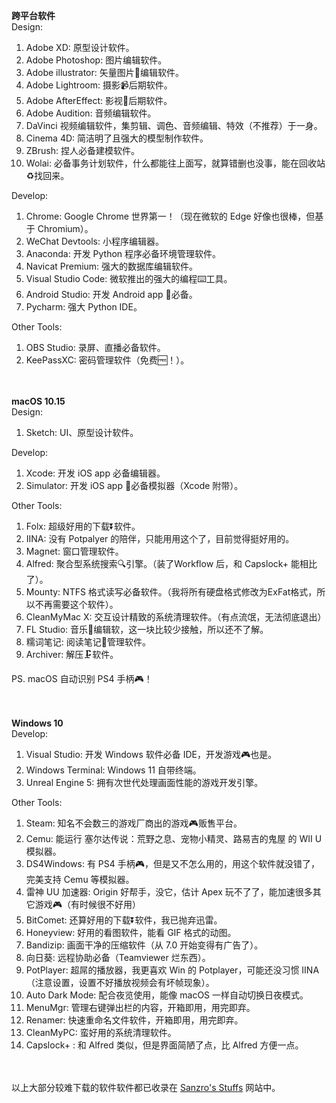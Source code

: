 **跨平台软件**<br>
Design:
1. Adobe XD: 原型设计软件。
2. Adobe Photoshop: 图片编辑软件。
3. Adobe illustrator: 矢量图片🎨编辑软件。
4. Adobe Lightroom: 摄影📹后期软件。
5. Adobe AfterEffect: 影视🎦后期软件。
6. Adobe Audition: 音频编辑软件。
7. DaVinci 视频编辑软件，集剪辑、调色、音频编辑、特效（不推荐）于一身。
8. Cinema 4D: 简洁明了且强大的模型制作软件。
9.  ZBrush: 捏人必备建模软件。
10. Wolai: 必备事务计划软件，什么都能往上面写，就算错删也没事，能在回收站♻️找回来。

Develop:
1. Chrome: Google Chrome 世界第一！（现在微软的 Edge 好像也很棒，但基于 Chromium）。
2. WeChat Devtools: 小程序编辑器。
3. Anaconda: 开发 Python 程序必备环境管理软件。
4. Navicat Premium: 强大的数据库编辑软件。
5. Visual Studio Code: 微软推出的强大的编程⌨️工具。
6. Android Studio: 开发 Android app 📱必备。
7. Pycharm: 强大 Python IDE。

Other Tools:
1. OBS Studio: 录屏、直播必备软件。
2. KeePassXC: 密码管理软件（免费🆓！）。
<br><br><br>

**macOS 10.15**<br>
Design:
1. Sketch: UI、原型设计软件。

Develop:
1. Xcode: 开发 iOS app 必备编辑器。
2. Simulator: 开发 iOS app 📱必备模拟器（Xcode 附带）。

Other Tools:
1. Folx: 超级好用的下载⏬软件。
2. IINA: 没有 Potpalyer 的陪伴，只能用用这个了，目前觉得挺好用的。
3. Magnet: 窗口管理软件。
4. Alfred: 聚合型系统搜索🔍引擎。（装了Workflow 后，和 Capslock+ 能相比了）。
5. Mounty: NTFS 格式读写必备软件。（我将所有硬盘格式修改为ExFat格式，所以不再需要这个软件）。
6. CleanMyMac X: 交互设计精致的系统清理软件。（有点流氓，无法彻底退出）
7. FL Studio: 音乐🎵编辑软，这一块比较少接触，所以还不了解。
8.  糯词笔记: 阅读笔记📒管理软件。
9.  Archiver: 解压🗜️软件。

PS. macOS 自动识别 PS4 手柄🎮！
<br><br><br>

**Windows 10**<br>
Develop:
1. Visual Studio: 开发 Windows 软件必备 IDE，开发游戏🎮也是。
2. Windows Terminal: Windows 11 自带终端。
3. Unreal Engine 5: 拥有次世代处理画面性能的游戏开发引擎。

Other Tools:
1. Steam: 知名不会数三的游戏厂商出的游戏🎮贩售平台。
2. Cemu: 能运行 塞尔达传说：荒野之息、宠物小精灵、路易吉的鬼屋 的 WII U 模拟器。
3. DS4Windows: 有 PS4 手柄🎮，但是又不怎么用的，用这个软件就没错了，完美支持 Cemu 等模拟器。
4. 雷神 UU 加速器: Origin 好帮手，没它，估计 Apex 玩不了了，能加速很多其它游戏🎮（有时候很不好用）
5. BitComet: 还算好用的下载⏬软件，我已抛弃迅雷。
6.  Honeyview: 好用的看图软件，能看 GIF 格式的动图。
7.  Bandizip: 画面干净的压缩软件（从 7.0 开始变得有广告了）。
8.  向日葵: 远程协助必备（Teamviewer 烂东西）。
9.  PotPlayer: 超屌的播放器，我更喜欢 Win 的 Potplayer，可能还没习惯 IINA（注意设置，设置不好播放视频会有坏帧现象）。
10. Auto Dark Mode: 配合夜览使用，能像 macOS 一样自动切换日夜模式。
11. MenuMgr: 管理右键弹出栏的内容，开箱即用，用完即弃。
12. Renamer: 快速重命名文件软件，开箱即用，用完即弃。
13. CleanMyPC: 蛮好用的系统清理软件。
14. Capslock+ : 和 Alfred 类似，但是界面简陋了点，比 Alfred 方便一点。
<br><br><br>

以上大部分较难下载的软件软件都已收录在 [Sanzro's Stuffs](http://kolint.xyz ) 网站中。
